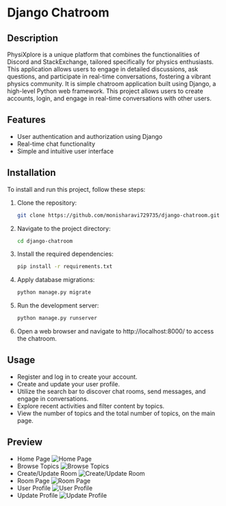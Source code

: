 # Django Chatroom

## Description

PhysiXplore is a unique platform that combines the functionalities of Discord and StackExchange, tailored specifically for physics enthusiasts. This application allows users to engage in detailed discussions, ask questions, and participate in real-time conversations, fostering a vibrant physics community. It is simple chatroom application built using Django, a high-level Python web framework. This project allows users to create accounts, login, and engage in real-time conversations with other users.

## Features

- User authentication and authorization using Django
- Real-time chat functionality
- Simple and intuitive user interface

## Installation

To install and run this project, follow these steps:

1. Clone the repository:
   ```bash
   git clone https://github.com/monisharavi729735/django-chatroom.git
   
2. Navigate to the project directory:
   ```bash  
   cd django-chatroom
   
4. Install the required dependencies:
   ```bash
   pip install -r requirements.txt
   
6. Apply database migrations:
   ```bash
   python manage.py migrate
   
8. Run the development server:
   ```bash
   python manage.py runserver
   
10. Open a web browser and navigate to http://localhost:8000/ to access the chatroom.

## Usage

- Register and log in to create your account.
- Create and update your user profile.
- Utilize the search bar to discover chat rooms, send messages, and engage in conversations.
- Explore recent activities and filter content by topics.
- View the number of topics and the total number of topics, on the main page.

## Preview
- Home Page
![Home Page](https://i.imgur.com/ZKKoYQ4.png)
- Browse Topics
![Browse Topics](https://i.imgur.com/k2xskaX.png)
- Create/Update Room
![Create/Update Room](https://i.imgur.com/WknImWW.png)
- Room Page
![Room Page](https://i.imgur.com/GbT5aUm.png)
- User Profile
![User Profile](https://i.imgur.com/mYOiw9W.png)
- Update Profile
![Update Profile](https://i.imgur.com/Id4k1TV.png)

   
